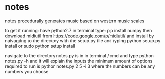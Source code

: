 # notes
notes procedurally generates music based on western music scales

to get it running:
have python2.7
in terminal type:
pip install numpy
then download midiutil from https://code.google.com/p/midiutil/ 
and install by naivagting to the directory with the setup.py file 
and typing python setup.py install or sudo python setup install

navigate to the directory notes.py is in in terminal / cmd and type
python notes.py -h
and it will explain the inputs
the minimum amount of options required to run is
python notes.py 2 5 -i 3
where the numbers can be any numbers you choose

